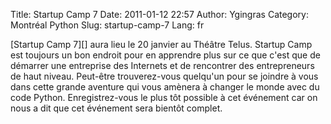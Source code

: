 Title: Startup Camp 7
Date: 2011-01-12 22:57
Author: Ygingras
Category: Montréal Python
Slug: startup-camp-7
Lang: fr

<div>
[Startup Camp 7][] aura lieu le 20 janvier au Théâtre Telus. Startup
Camp est toujours un bon endroit pour en apprendre plus sur ce que c'est
que de démarrer une entreprise des Internets et de rencontrer des
entrepreneurs de haut niveau. Peut-être trouverez-vous quelqu'un pour se
joindre à vous dans cette grande aventure qui vous amènera à changer le
monde avec du code Python. Enregistrez-vous le plus tôt possible à cet
événement car on nous a dit que cet événement sera bientôt complet.
</div>

  [Startup Camp 7]: http://scmtl7.wikidot.com/
